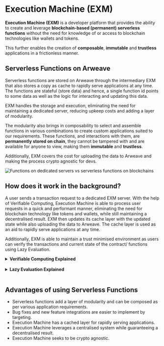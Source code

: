 # Execution Machine (EXM)

**Execution Machine (EXM)** is a developer platform that provides the ability to create and leverage **blockchain-based (permanent) serverless functions** without the need for knowledge of or access to blockchain technologies like wallets and tokens.

This further enables the creation of **composable**, **immutable** and **trustless** applications in a frictionless manner.

## Serverless Functions on Arweave

Serverless functions are stored on Arweave through the intermediary EXM that also stores a copy as cache to rapidly serve applications at any time. The functions are stateful (store data) and hence, a single function id points to some data as well as the logic for interacting and updating this data.

EXM handles the storage and execution, eliminating the need for maintaining a dedicated server, reducing upkeep costs and adding a layer of modularity.

The modularity also brings in composability to select and assemble functions in various combinations to create custom applications suited to our requirements. These functions, and interactions with them, are **permanently stored on chain**, they cannot be tampered with and are available for anyone to view, making them **immutable** and **trustless**.

Additionally, EXM covers the cost for uploading the data to Arweave and making the process crypto agnostic for devs.

![Functions on dedicated servers vs serverless functions on blockchains](~@source/images/exm-serverless-functions.png)

## How does it work in the background?

A user sends a transaction request to a dedicated EXM server. With the help of Verifiable Computing, Execution Machine is able to process user requests in a quick and performant manner, eliminating the need for blockchain technology like tokens and wallets, while still maintaining a decentralised result. EXM then updates its cache layer with the updated state while also uploading the data to Arweave. The cache layer is used as an aid to rapidly serve applications at any time.

Additionally, EXM is able to maintain a trust minimised environment as users can verify the transactions and current state of the contract/ functions using Lazy Evaluation.

<details>
<summary><strong>Verifiable Computing Explained</strong></summary>

<strong>Verifiable computing</strong> is a form of computing that takes advantage of the benefits of centralised system while still guaranteeing a decentralised result.

Every serverless function either has the ability to read or update the state of some information. Using verifiable computing, this state is cached in a centralised server which allows for greater performance as consensus is not needed at the time of processing, but the information is always available for verification by the users. This allows users to “lazily evaluate” even when it is stored on the cache layer before eventually being moved on chain.

![Verifiable Computing Explained](~@source/images/exm-verifiable-computing.png)

For verifiable computing to work seamlessly, some core parts must be implemented.

- <strong>Executor</strong>: A software that processes user transaction requests and caches them.
- <strong>Processor</strong>: A centralised pipeline (system) responsible for receiving transactions by a single or multiple users. After receiving the different bulks of transactions sent, processor must re-evaluate the smart contract with the new data. As transactions are received, the latest state of the smart contract must be upgraded and saved with accessibility to the user. The processor is responsible for ordering the transactions, usually by timestamp.
- <strong>Conveyor</strong>: A centralised system that establishes a bridge between a data-based blockchain. All the transactions received by the processor must be sent to the conveyor, the conveyor will guarantee the success of storing these operations in a data-based blockchain like Arweave.
</details>
<br/>

<details>
<summary><strong>Lazy Evaluation Explained</strong></summary>

![Lazy Evaluation Explained](~@source/images/exm-lazy-evaluation.png)

<strong>Lazy evaluation</strong>, as the name suggests, is a method for lazily evaluating smart contracts and their current state on the blockchain. The smart contract itself and any interactions (write operations) with them are stored on chain and can be accessed by any user.

It aims to shift the burden of processing from the nodes to the users. The user can opt to evaluate and interpret the smart contract code and interactions with it locally to verify the current state of the contract.

This eliminates the need for nodes to store the full copy of the current state of a chain and arrive at a consensus on it. Thus, reducing the cost and improving performance, respectively.

As everyone has access to the same data, everyone will interpret the it in the same way ensuring everyone has access to the same current state of information.
</details>
<br/>

## Advantages of using Serverless Functions

- Serverless functions add a layer of modularity and can be composed as per various application requirements.
- Bug fixes and new feature integrations are easier to implement by targeting.
- Execution Machine has a cached layer for rapidly serving applications.
- Execution Machine leverages a centralised system while guaranteeing a decentralised result.
- Execution Machine seeks to be crypto agnostic.